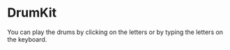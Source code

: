 # DrumKit
You can play the drums by clicking on the letters or by typing the letters on the keyboard.
